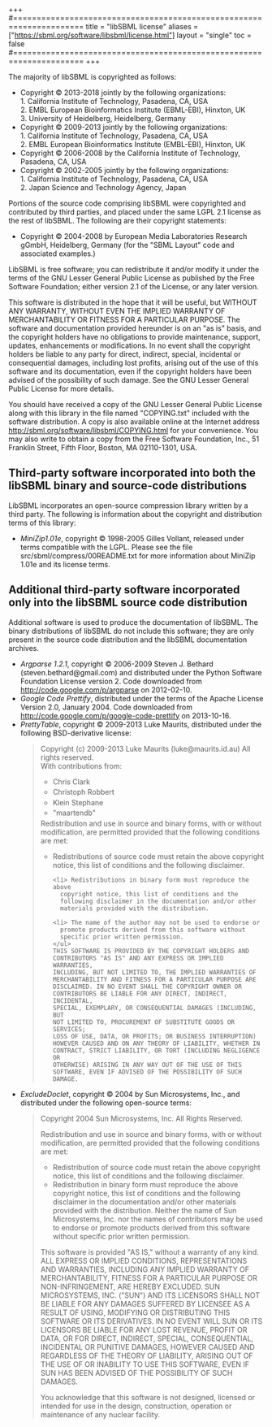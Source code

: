 +++
#=====================================================================
title  = "libSBML license"
aliases = ["https://sbml.org/software/libsbml/license.html"]
layout = "single"
toc    = false
#=====================================================================
+++

The majority of libSBML is copyrighted as follows:

<ul>

<li> Copyright &copy; 2013-2018 jointly by the following organizations:<br>
    1. California Institute of Technology, Pasadena, CA, USA<br>
    2. EMBL European Bioinformatics Institute (EBML-EBI), Hinxton, UK<br>
    3. University of Heidelberg, Heidelberg, Germany<br>

<li> Copyright &copy; 2009-2013 jointly by the following organizations:<br>
    1. California Institute of Technology, Pasadena, CA, USA<br>
    2. EMBL European Bioinformatics Institute (EMBL-EBI), Hinxton, UK<br>

<li> Copyright &copy; 2006-2008 by the California Institute of Technology,
    Pasadena, CA, USA 

<li> Copyright &copy; 2002-2005 jointly by the following organizations: <br>
    1. California Institute of Technology, Pasadena, CA, USA<br>
    2. Japan Science and Technology Agency, Japan
</ul>

<p>
Portions of the source code comprising libSBML were copyrighted and
contributed by third parties, and placed under the same LGPL 2.1
license as the rest of libSBML. The following are their copyright
statements:

<ul>

<li> Copyright &copy; 2004-2008 by European Media Laboratories
Research gGmbH, Heidelberg, Germany (for the "SBML Layout" code
and associated examples.)

</ul>
    
<p>
LibSBML is free software; you can redistribute it and/or modify 
it under the terms of the GNU Lesser General Public License as
published by the Free Software Foundation; either version 2.1 of
the License, or any later version.

<p>
This software is distributed in the hope that it will be useful,
but WITHOUT ANY WARRANTY, WITHOUT EVEN THE IMPLIED WARRANTY OF
MERCHANTABILITY OR FITNESS FOR A PARTICULAR PURPOSE.  The software
and documentation provided hereunder is on an "as is" basis, and
the copyright holders have no obligations to provide maintenance,
support, updates, enhancements or modifications.  In no event
shall the copyright holders be liable to any party for direct,
indirect, special, incidental or consequential damages, including
lost profits, arising out of the use of this software and its
documentation, even if the copyright holders have been advised of
the possibility of such damage.  See the GNU Lesser General Public
License for more details.

<p>
You should have received a copy of the GNU Lesser General Public
License along with this library in the file named "COPYING.txt"
included with the software distribution.  A copy is also
available online at the Internet address
  <a href="http://sbml.org/software/libsbml/COPYING.html">
    http://sbml.org/software/libsbml/COPYING.html</a> for your
convenience.  You may also write to obtain a copy from the Free
Software Foundation, Inc., 51 Franklin Street, Fifth Floor, Boston,
MA 02110-1301, USA.


<h2>Third-party software incorporated into both the libSBML
binary and source-code distributions</h2>

LibSBML incorporates an open-source compression library written by
a third party.  The following is information about the copyright
and distribution terms of this library:

<ul>
  <li> <em>MiniZip1.01e</em>, copyright &copy; 1998-2005
    Gilles Vollant, released under terms compatible with the LGPL.
    Please see the file src/sbml/compress/00README.txt for more
    information about MiniZip 1.01e and its license terms.</li>

</ul>


<h2>Additional third-party software incorporated only into
the libSBML source code distribution</h2>

<p>
Additional software is used to produce the documentation of
libSBML.  The binary distributions of libSBML do not include this
software; they are only present in the source code distribution
and the libSBML documentation archives.

<ul>
  <li> <em>Argparse 1.2.1</em>, copyright &copy; 2006-2009 Steven J. Bethard
  (steven.bethard@gmail.com) and distributed under the Python Software
  Foundation License version 2.  Code downloaded from
  <a href="http://code.google.com/p/argparse">http://code.google.com/p/argparse</a>
  on 2012-02-10.</li>

  <li> <em>Google Code Prettify</em>, distributed under the terms
    of the Apache License Version 2.0, January 2004.  Code
    downloaded from <a href="http://code.google.com/p/google-code-prettify/">
    http://code.google.com/p/google-code-prettify</a> on 2013-10-16.</li>

  <li> <em>PrettyTable</em>, copyright &copy; 2009-2013 Luke Maurits,
  distributed under the following BSD-derivative license:

<blockquote>
    Copyright (c) 2009-2013 Luke Maurits (luke@maurits.id.au)
    All rights reserved.<br>
    With contributions from:<br>
    <ul>
     <li style="margin-top: 0.25em; margin-bottom: 0.25em"> Chris Clark
     <li style="margin-top: 0.25em; margin-bottom: 0.25em"> Christoph Robbert
     <li style="margin-top: 0.25em; margin-bottom: 0.25em"> Klein Stephane
     <li style="margin-top: 0.25em; margin-bottom: 0.25em"> "maartendb"
    </ul>
    Redistribution and use in source and binary forms, with or
    without modification, are permitted provided that the
    following conditions are met:
    <ul>
    <li> Redistributions of source code must retain the above
      copyright notice, this list of conditions and the
      following disclaimer. 

    <li> Redistributions in binary form must reproduce the above
      copyright notice, this list of conditions and the
      following disclaimer in the documentation and/or other
      materials provided with the distribution.

    <li> The name of the author may not be used to endorse or
      promote products derived from this software without
      specific prior written permission.
    </ul>
    THIS SOFTWARE IS PROVIDED BY THE COPYRIGHT HOLDERS AND
    CONTRIBUTORS "AS IS" AND ANY EXPRESS OR IMPLIED WARRANTIES,
    INCLUDING, BUT NOT LIMITED TO, THE IMPLIED WARRANTIES OF
    MERCHANTABILITY AND FITNESS FOR A PARTICULAR PURPOSE ARE
    DISCLAIMED. IN NO EVENT SHALL THE COPYRIGHT OWNER OR
    CONTRIBUTORS BE LIABLE FOR ANY DIRECT, INDIRECT, INCIDENTAL,
    SPECIAL, EXEMPLARY, OR CONSEQUENTIAL DAMAGES (INCLUDING, BUT
    NOT LIMITED TO, PROCUREMENT OF SUBSTITUTE GOODS OR SERVICES;
    LOSS OF USE, DATA, OR PROFITS; OR BUSINESS INTERRUPTION)
    HOWEVER CAUSED AND ON ANY THEORY OF LIABILITY, WHETHER IN
    CONTRACT, STRICT LIABILITY, OR TORT (INCLUDING NEGLIGENCE OR
    OTHERWISE) ARISING IN ANY WAY OUT OF THE USE OF THIS
    SOFTWARE, EVEN IF ADVISED OF THE POSSIBILITY OF SUCH DAMAGE.
</blockquote>

  <li> <em>ExcludeDoclet</em>, copyright &copy; 2004 by Sun
Microsystems, Inc., and distributed under the following
open-source terms:

<blockquote>
   Copyright 2004 Sun Microsystems, Inc. All Rights Reserved.
   <p>
   Redistribution and use in source and binary forms, with or
   without modification, are permitted provided that the
   following conditions are met:
   <ul>
   <li> Redistribution of source code must retain the above
   copyright notice, this list of conditions and the following
   disclaimer.

   <li> Redistribution in binary form must reproduce the above
   copyright notice, this list of conditions and the following
   disclaimer in the documentation and/or other materials provided
   with the distribution. Neither the name of Sun Microsystems,
   Inc. nor the names of contributors may be used to endorse or
   promote products derived from this software without specific
   prior written permission.
   </ul>

   This software is provided "AS IS," without a warranty of any
   kind. ALL EXPRESS OR IMPLIED CONDITIONS, REPRESENTATIONS AND
   WARRANTIES, INCLUDING ANY IMPLIED WARRANTY OF MERCHANTABILITY,
   FITNESS FOR A PARTICULAR PURPOSE OR NON-INFRINGEMENT, ARE
   HEREBY EXCLUDED. SUN MICROSYSTEMS, INC. ("SUN") AND ITS
   LICENSORS SHALL NOT BE LIABLE FOR ANY DAMAGES SUFFERED BY
   LICENSEE AS A RESULT OF USING, MODIFYING OR DISTRIBUTING THIS
   SOFTWARE OR ITS DERIVATIVES. IN NO EVENT WILL SUN OR ITS
   LICENSORS BE LIABLE FOR ANY LOST REVENUE, PROFIT OR DATA, OR
   FOR DIRECT, INDIRECT, SPECIAL, CONSEQUENTIAL, INCIDENTAL OR
   PUNITIVE DAMAGES, HOWEVER CAUSED AND REGARDLESS OF THE THEORY
   OF LIABILITY, ARISING OUT OF THE USE OF OR INABILITY TO USE
   THIS SOFTWARE, EVEN IF SUN HAS BEEN ADVISED OF THE POSSIBILITY
   OF SUCH DAMAGES.<br>
   <p>
   You acknowledge that this software is not designed, licensed
   or intended for use in the design, construction, operation or
   maintenance of any nuclear facility.
</blockquote>

</ul>
